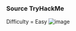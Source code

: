 <h3> Source TryHackMe </h3>

Difficulty = Easy
![image](https://github.com/sec-fortress/sec-fortress.github.io/assets/132317714/343788f7-9c7c-478a-b8b7-c6b81277fb2a)

